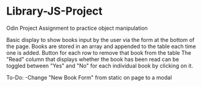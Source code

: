 # Library-JS-Project
Odin Project Assignment to practice object manipulation

Basic display to show books input by the user via the form at the bottom of the page.
Books are stored in an array and appended to the table each time one is added.
Button for each row to remove that book from the table
The "Read" column that displays whether the book has been read can be toggled between "Yes" and "No" for each individual book by clicking on it.

To-Do:
-Change "New Book Form" from static on page to a modal

